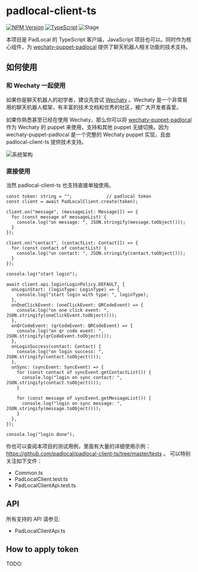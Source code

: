 # padlocal-client-ts

[![NPM Version](https://badge.fury.io/js/padlocal-client-ts.svg)](https://www.npmjs.com/package/padlocal-client-ts)
[![TypeScript](https://img.shields.io/badge/%3C%2F%3E-TypeScript-blue.svg)](https://www.typescriptlang.org/)
![Stage](https://img.shields.io/badge/Stage-beta-yellow)


本项目是 PadLocal 的 TypeScript 客户端，JavaScript 项目也可以。同时作为核心组件，为 [wechaty-puppet-padlocal](https://github.com/padlocal/wechaty-puppet-padlocal) 提供了聊天机器人相关功能的技术支持。

## 如何使用

### 和 Wechaty 一起使用
如果你是聊天机器人的初学者，建议先尝试 [Wechaty](https://github.com/wechaty/wechaty) 。Wechaty 是一个非常易用的聊天机器人框架，有丰富的技术文档和优秀的社区，被广大开发者喜爱。

如果你熟悉甚至已经在使用 Wechaty，那么你可以将 [wechaty-puppet-padlocal](https://github.com/padlocal/wechaty-puppet-padlocal) 作为 Wechaty 的 puppet 来使用，支持和其他 puppet 无缝切换。因为 wechaty-puppet-padlocal 是一个完整的 Wechaty puppet 实现，且由 padlocal-client-ts 提供技术支持。

![系统架构](https://user-images.githubusercontent.com/64943823/103167459-3f40af80-4866-11eb-8b8e-2d06c3c584a8.png)

### 直接使用

当然 padlocal-client-ts 也支持直接单独使用。
```
const token: string = "";             // padlocal token
const client = await PadLocalClient.create(token);

client.on("message", (messageList: Message[]) => {
  for (const message of messageList) {
    console.log("on message: ", JSON.stringify(message.toObject()));
  }
});

client.on("contact", (contactList: Contact[]) => {
  for (const contact of contactList) {
    console.log("on contact: ", JSON.stringify(contact.toObject()));
  }
});

console.log("start login");

await client.api.login(LoginPolicy.DEFAULT, {
  onLoginStart: (loginType: LoginType) => {
    console.log("start login with type: ", loginType);
  },
  onOneClickEvent: (oneClickEvent: QRCodeEvent) => {
    console.log("on one click event: ", JSON.stringify(oneClickEvent.toObject()));
  },
  onQrCodeEvent: (qrCodeEvent: QRCodeEvent) => {
    console.log("on qr code event: ", JSON.stringify(qrCodeEvent.toObject()));
  },
  onLoginSuccess(contact: Contact) {
    console.log("on login success: ", JSON.stringify(contact.toObject()));
  },
  onSync: (syncEvent: SyncEvent) => {
    for (const contact of syncEvent.getContactList()) {
      console.log("login on sync contact: ", JSON.stringify(contact.toObject()));
    }

    for (const message of syncEvent.getMessageList()) {
      console.log("login on sync message: ", JSON.stringify(message.toObject()));
    }
  },
});

console.log("login done");
```

你也可以查阅本项目的测试用例，里面有大量的详细使用示例：https://github.com/padlocal/padlocal-client-ts/tree/master/tests 。
可以特别关注如下文件：
* Common.ts
* PadLocalClient.test.ts
* PadLocalClientApi.test.ts

## API
所有支持的 API 请参见:
* PadLocalClientApi.ts

## How to apply token
TODO:
